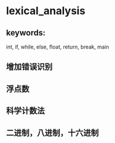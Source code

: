 # lexical_analysis

## keywords:

int, if, while, else, float, return, break, main

## 增加错误识别

## 浮点数

## 科学计数法

## 二进制，八进制，十六进制
